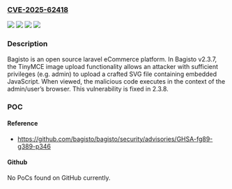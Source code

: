 ### [CVE-2025-62418](https://cve.mitre.org/cgi-bin/cvename.cgi?name=CVE-2025-62418)
![](https://img.shields.io/static/v1?label=Product&message=bagisto&color=blue)
![](https://img.shields.io/static/v1?label=Version&message=%3C%202.3.8%20&color=brightgreen)
![](https://img.shields.io/static/v1?label=Vulnerability&message=CWE-80%3A%20Improper%20Neutralization%20of%20Script-Related%20HTML%20Tags%20in%20a%20Web%20Page%20(Basic%20XSS)&color=brightgreen)
![](https://img.shields.io/static/v1?label=Vulnerability&message=CWE-87%3A%20Improper%20Neutralization%20of%20Alternate%20XSS%20Syntax&color=brightgreen)

### Description

Bagisto is an open source laravel eCommerce platform. In Bagisto v2.3.7, the TinyMCE image upload functionality allows an attacker with sufficient privileges (e.g. admin) to upload a crafted SVG file containing embedded JavaScript. When viewed, the malicious code executes in the context of the admin/user’s browser. This vulnerability is fixed in 2.3.8.

### POC

#### Reference
- https://github.com/bagisto/bagisto/security/advisories/GHSA-fg89-g389-p346

#### Github
No PoCs found on GitHub currently.

